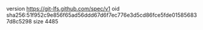version https://git-lfs.github.com/spec/v1
oid sha256:51f952c9e856f65ad56ddd67d6f7ec776e3d5cd86fce5fde015856837d8c5298
size 4485
